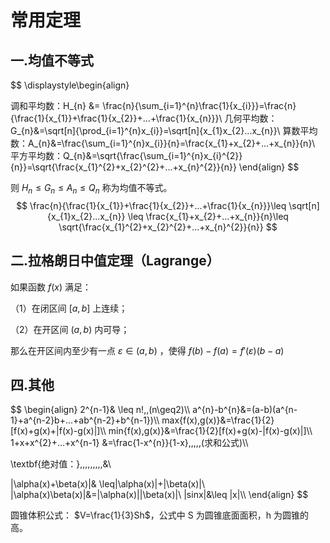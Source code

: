 # 常用定理



##  一.均值不等式

$$
\displaystyle\begin{align}

调和平均数：H_{n} &= \frac{n}{\sum_{i=1}^{n}\frac{1}{x_{i}}}=\frac{n}{\frac{1}{x_{1}}+\frac{1}{x_{2}}+...+\frac{1}{x_{n}}}\\
几何平均数：G_{n}&=\sqrt[n]{\prod_{i=1}^{n}x_{i}}=\sqrt[n]{x_{1}x_{2}...x_{n}}\\
算数平均数：A_{n}&=\frac{\sum_{i=1}^{n}x_{i}}{n}=\frac{x_{1}+x_{2}+...+x_{n}}{n}\\
平方平均数：Q_{n}&=\sqrt{\frac{\sum_{i=1}^{n}x_{i}^{2}}{n}}=\sqrt{\frac{x_{1}^{2}+x_{2}^{2}+...+x_{n}^{2}}{n}}
\end{align}
$$

则  $H_{n}\leq G_{n}\leq A_{n}\leq Q_{n}$ 称为均值不等式。
$$
\frac{n}{\frac{1}{x_{1}}+\frac{1}{x_{2}}+...+\frac{1}{x_{n}}}\leq \sqrt[n]{x_{1}x_{2}...x_{n}} \leq \frac{x_{1}+x_{2}+...+x_{n}}{n}\leq \sqrt{\frac{x_{1}^{2}+x_{2}^{2}+...+x_{n}^{2}}{n}}
$$





## 二.拉格朗日中值定理（Lagrange）



如果函数 $f(x)$ 满足：

（1）在闭区间 $[a,b]$ 上连续；

（2）在开区间 $(a,b)$ 内可导；

那么在开区间内至少有一点 $\varepsilon \in(a,b)$ ，使得 $f(b)-f(a)=f'(\varepsilon)(b-a)$





## 四.其他

$$
\begin{align}
2^{n-1}& \leq n!\,\,(n\geq2)\\\\
 a^{n}-b^{n}&=(a-b)(a^{n-1}+a^{n-2}b+...+ab^{n-2}+b^{n-1})\\\\
 max\{f(x),g(x)\}&=\frac{1}{2}[f(x)+g(x)+|f(x)-g(x)|]\\\\
 min\{f(x),g(x)\}&=\frac{1}{2}[f(x)+g(x)-|f(x)-g(x)|]\\\\
 1+x+x^{2}+...+x^{n-1} &=\frac{1-x^{n}}{1-x}\,\,\,\,\,(求和公式)\\\\
 

\textbf{绝对值：}\,\,\,\,\,\,\,\,\,&\\

|\alpha(x)+\beta(x)|& \leq|\alpha(x)|+|\beta(x)|\\
|\alpha(x)\beta(x)|&=|\alpha(x)||\beta(x)|\\
|sinx|&\leq |x|\\\\
\end{align}
$$



圆锥体积公式： $V=\frac{1}{3}Sh$，公式中 S 为圆锥底面面积，h 为圆锥的高。